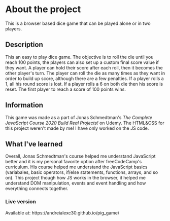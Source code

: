 <h1>About the project</h1>
This is a browser based dice game that can be played alone or in two players.
<h2>Description</h2>
This an easy to play dice game. The objective is to roll the die until you reach 100 points, the players can also set up a custom final score value if they want. A player can hold their score after each roll, then it becomes the other player's turn. The player can roll the die as many times as they want in order to build up score, although there are a few penalties. If a player rolls a 1, all his round score is lost. If a player rolls a 6 on both die then his score is reset. The first player to reach a score of 100 points wins.
<h2>Information</h2>
This game was made as a part of Jonas Schmedtman's <em>The Complete JavaScript Course 2020 Build Real Projects!</em> on Udemy. The HTML&CSS for this project weren't made by me! I have only worked on the JS code.
<h2>What I've learned</h2>
Overall, Jonas Schmedtman's course helped me understand JavaScript better and it is my personal favorite option after freeCodeCamp's curriculum. His course helped me understand the JavaScript basics (variabales, basic operators, if/else statements, functions, arrays, and so on). This project though how JS works in the browser, it helped me understand DOM manipulation, events and event handling and how everything connects together.
<h3>Live version</h3>
Available at: https://andreialexc30.github.io/pig_game/
